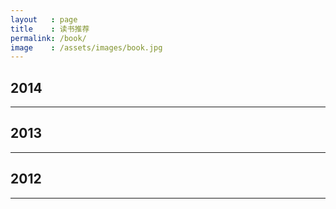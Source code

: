 ```yaml
---
layout   : page
title    : 读书推荐
permalink: /book/
image    : /assets/images/book.jpg
---
```



## 2014
-------------------------------------------------------------------------------



## 2013
-------------------------------------------------------------------------------



## 2012
-------------------------------------------------------------------------------
